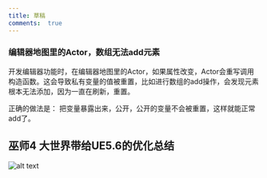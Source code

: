 ```yaml
---
title: 草稿
comments:  true
---
```


### 编辑器地图里的Actor，数组无法add元素

开发编辑器功能时，在编辑器地图里的Actor，如果属性改变，Actor会重写调用构造函数。这会导致私有变量的值被重置，比如进行数组的add操作，会发现元素根本无法添加，因为一直在刷新，重置。

正确的做法是：
把变量暴露出来，公开，公开的变量不会被重置，这样就能正常add了。





## 巫师4 大世界带给UE5.6的优化总结

![alt text](../../assets/images/blueprints_image-1.webp)